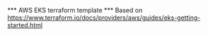 *** AWS EKS terraform template ***
Based on https://www.terraform.io/docs/providers/aws/guides/eks-getting-started.html
